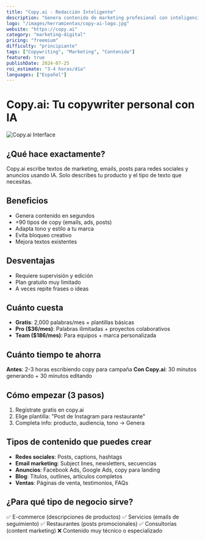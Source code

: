 ```yaml
---
title: "Copy.ai - Redacción Inteligente"
description: "Genera contenido de marketing profesional con inteligencia artificial"
logo: "/images/herramientas/copy-ai-logo.jpg"
website: "https://copy.ai"
category: "marketing-digital"
pricing: "freemium"
difficulty: "principiante"
tags: ["Copywriting", "Marketing", "Contenido"]
featured: true
publishDate: 2024-07-25
roi_estimate: "3-4 horas/día"
languages: ["Español"]
---
```


# Copy.ai: Tu copywriter personal con IA

![Copy.ai Interface](/images/herramientas/copy-ai-logo.jpg)

## ¿Qué hace exactamente?
Copy.ai escribe textos de marketing, emails, posts para redes sociales y anuncios usando IA. Solo describes tu producto y el tipo de texto que necesitas.

## Beneficios
- Genera contenido en segundos
- +90 tipos de copy (emails, ads, posts)
- Adapta tono y estilo a tu marca
- Evita bloqueo creativo
- Mejora textos existentes

## Desventajas
- Requiere supervisión y edición
- Plan gratuito muy limitado
- A veces repite frases o ideas

## Cuánto cuesta
- **Gratis**: 2,000 palabras/mes + plantillas básicas
- **Pro ($36/mes)**: Palabras ilimitadas + proyectos colaborativos
- **Team ($186/mes)**: Para equipos + marca personalizada

## Cuánto tiempo te ahorra
**Antes**: 2-3 horas escribiendo copy para campaña
**Con Copy.ai**: 30 minutos generando + 30 minutos editando

## Cómo empezar (3 pasos)
1. Regístrate gratis en copy.ai
2. Elige plantilla: "Post de Instagram para restaurante"
3. Completa info: producto, audiencia, tono → Genera

## Tipos de contenido que puedes crear
- **Redes sociales**: Posts, captions, hashtags
- **Email marketing**: Subject lines, newsletters, secuencias
- **Anuncios**: Facebook Ads, Google Ads, copy para landing
- **Blog**: Títulos, outlines, artículos completos
- **Ventas**: Páginas de venta, testimonios, FAQs

## ¿Para qué tipo de negocio sirve?
✅ E-commerce (descripciones de productos)
✅ Servicios (emails de seguimiento)
✅ Restaurantes (posts promocionales)
✅ Consultorías (content marketing)
❌ Contenido muy técnico o especializado